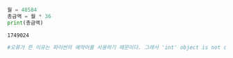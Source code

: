 ```python
월 = 48584
총금액 = 월 * 36
print(총금액)
```

    1749024
    


```python
#오류가 뜬 이유는 파이썬의 예약어를 사용하기 때문이다. 그래서 'int' object is not callable라는 오류가 떴었다. 
```
